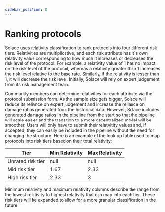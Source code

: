 ```yaml
---
sidebar_position: 8
---
```


# Ranking protocols

Solace uses relativity classification to rank protocols into four different risk tiers. Relativities are multiplicative, and each risk attribute has it´s own relativity value corresponding to how much it increases or decreases the risk level of the protocol. For example, a relativity value of 1 has no impact on the risk level of the protocol, whereas a relativity greater than 1 increases the risk level relative to the base rate. Similarly, if the relativity is lesser than 1, it will decrease the risk level. Initially, Solace will rely on expert judgement from its risk management team. 

Community members can determine relativities for each attribute via the protocol submission form. As the sample size gets bigger, Solace will reduce its reliance on expert judgement and increase the reliance on damage ratios generated from the historical data. However, Solace includes generated damage ratios in the pipeline from the start so that the pipeline will scale easier and the transition to a more decentralized model will be smoother. Users will only have to submit their relatvitity values and, if accepted, they can easily be included in the pipeline without the need for changing the structure. Here is an example of the look up table used to map protocols into risk tiers based on their total relativity:

Tier |	Min Relativity | Max Relativity |
|----|-----------------|----------------|
Unrated risk tier | null | null |
Mid risk tier | 1.67 | 2.33 |
High risk tier | 2.33 | 3 |
 
Minimum relativity and maximum relativity columns describe the range from the lowest relativity to highest relativity that can map into each tier. These risk tiers will be expanded to allow for a more granular classification in the future. 